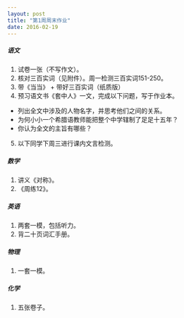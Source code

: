 ```yaml
---
layout: post
title: "第1周周末作业"
date: 2016-02-19
---
```


##### 语文

1. 试卷一张（不写作文）。
2. 核对三百实词（见附件）。周一检测三百实词151-250。
3. 带《当当》 + 带好三百实词（纸质版）
4. 预习语文书《套中人》一文，完成以下问题，写于作业本。
 - 列出全文中涉及的人物名字，并思考他们之间的关系。
 - 为何小小一个希腊语教师能把整个中学辖制了足足十五年？
 - 你认为全文的主旨有哪些？
5. 以下同学下周三进行课内文言检测。

##### 数学
1. 讲义《对称》。
2. 《周练12》。

##### 英语
1. 两套一模，包括听力。
2. 背二十页词汇手册。

##### 物理
1. 一套一模。

##### 化学
1. 五张卷子。



